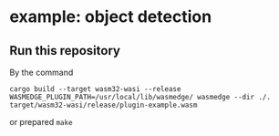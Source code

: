 # example: object detection

## Run this repository

By the command

```shell
cargo build --target wasm32-wasi --release
WASMEDGE_PLUGIN_PATH=/usr/local/lib/wasmedge/ wasmedge --dir ./. target/wasm32-wasi/release/plugin-example.wasm
```

or prepared `make`

